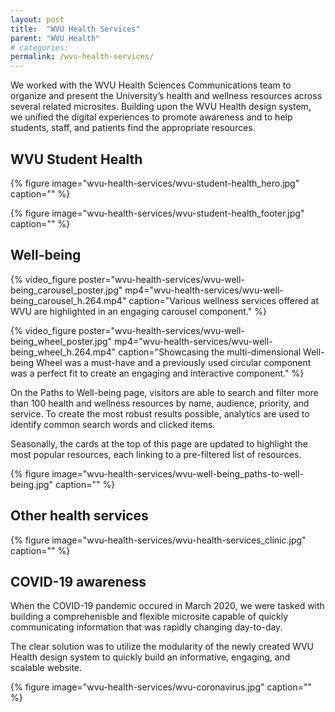 ```yaml
---
layout: post
title:  "WVU Health Services"
parent: "WVU Health"
# categories: 
permalink: /wvu-health-services/
---
```


We worked with the WVU Health Sciences Communications team to organize and present the University’s health and wellness resources across several related microsites. Building upon the WVU Health design system, we unified the digital experiences to promote awareness and to help students, staff, and patients find the appropriate resources.

<!-- [screenshot of wellness footer] -->

## WVU Student Health

{% figure image="wvu-health-services/wvu-student-health_hero.jpg" caption="" %}

{% figure image="wvu-health-services/wvu-student-health_footer.jpg" caption="" %}

## Well-being

<!-- {% codepen_embed hash="QWzaNdP" user="danedmonds" caption="WVU’s well-being tagline, “Be Well. Be Mindful. Be Active.”, is uniquely presented in a fun animated divider component." %} -->

{% video_figure poster="wvu-health-services/wvu-well-being_carousel_poster.jpg" mp4="wvu-health-services/wvu-well-being_carousel_h.264.mp4" caption="Various wellness services offered at WVU are highlighted in an engaging carousel component." %}

{% video_figure poster="wvu-health-services/wvu-well-being_wheel_poster.jpg" mp4="wvu-health-services/wvu-well-being_wheel_h.264.mp4" caption="Showcasing the multi-dimensional Well-being Wheel was a must-have and a previously used circular component was a perfect fit to create an engaging and interactive component." %}

On the Paths to Well-being page, visitors are able to search and filter more than 100 health and wellness resources by name, audience, priority, and service. To create the most robust results possible, analytics are used to identify common search words and clicked items. 

Seasonally, the cards at the top of this page are updated to highlight the most popular resources, each linking to a pre-filtered list of resources.

{% figure image="wvu-health-services/wvu-well-being_paths-to-well-being.jpg" caption="" %}

## Other health services

{% figure image="wvu-health-services/wvu-health-services_clinic.jpg" caption="" %}

## COVID-19 awareness

When the COVID-19 pandemic occured in March 2020, we were tasked with building a comprehenisble and flexible microsite capable of quickly communicating information that was rapidly changing day-to-day. 

The clear solution was to utilize the modularity of the newly created WVU Health design system to quickly build an informative, engaging, and scalable website.

{% figure image="wvu-health-services/wvu-coronavirus.jpg" caption="" %}
